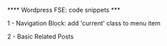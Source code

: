 **** Wordpress FSE: code snippets ***


1 - Navigation Block: add 'current' class to menu item

2 - Basic Related Posts

